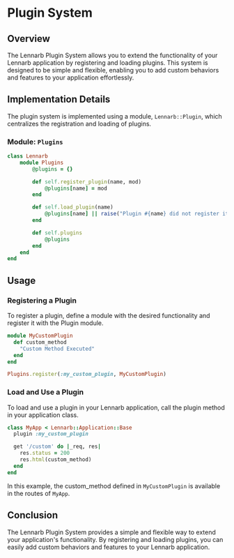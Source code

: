 # Plugin System

## Overview

The Lennarb Plugin System allows you to extend the functionality of your Lennarb application by registering and loading plugins. This system is designed to be simple and flexible, enabling you to add custom behaviors and features to your application effortlessly.

## Implementation Details

The plugin system is implemented using a module, `Lennarb::Plugin`, which centralizes the registration and loading of plugins.

### Module: `Plugins`

```ruby
class Lennarb
	module Plugins
		@plugins = {}

		def self.register_plugin(name, mod)
			@plugins[name] = mod
		end

		def self.load_plugin(name)
			@plugins[name] || raise("Plugin #{name} did not register itself correctly")
		end

		def self.plugins
			@plugins
		end
	end
end
```

## Usage

### Registering a Plugin

To register a plugin, define a module with the desired functionality and register it with the Plugin module.

```ruby
module MyCustomPlugin
  def custom_method
    "Custom Method Executed"
  end
end

Plugins.register(:my_custom_plugin, MyCustomPlugin)
```

### Load and Use a Plugin

To load and use a plugin in your Lennarb application, call the plugin method in your application class.

```ruby
class MyApp < Lennarb::Application::Base
  plugin :my_custom_plugin

  get '/custom' do |_req, res|
    res.status = 200
    res.html(custom_method)
  end
end
```

In this example, the custom_method defined in `MyCustomPlugin` is available in the routes of `MyApp`.

## Conclusion

The Lennarb Plugin System provides a simple and flexible way to extend your application's functionality. By registering and loading plugins, you can easily add custom behaviors and features to your Lennarb application.

